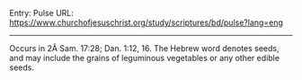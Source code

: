 Entry: Pulse
URL: https://www.churchofjesuschrist.org/study/scriptures/bd/pulse?lang=eng

---

Occurs in 2Â Sam. 17:28; Dan. 1:12, 16. The Hebrew word denotes seeds, and may include the grains of leguminous vegetables or any other edible seeds.

